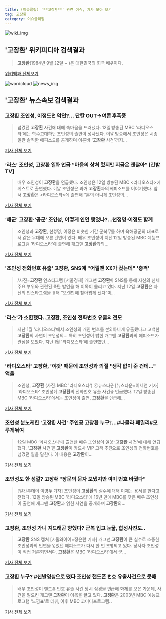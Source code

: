 ```yaml
---
title: (이슈클립) '**고장환**' 관련 이슈, 기사 모아 보기
tag: 고장환
category: 이슈클리핑
---
```

![wiki_img](https://user-images.githubusercontent.com/42597476/44503234-41136a80-a6d0-11e8-9071-6fc6418eafe4.png)
## **'**고장환**'** 위키피디아 검색결과
>**고장환**(1984년 9월 22일 ~ )은 대한민국의 희극 배우이다.

<a href="https://ko.wikipedia.org/wiki/고장환" target="_blank">위키백과 전체보기</a>

![wordcloud](https://s3.ap-northeast-2.amazonaws.com/lyrics101-wordcloud/2018-09-13-1536805878.png)
![news_img](https://user-images.githubusercontent.com/42597476/44507050-1206f400-a6e4-11e8-8d98-7ffbfebb353f.png)
## **'**고장환**'** 뉴스속보 검색결과
### **고장환** 조인성, 이정도면 악연?… 단칼 OUT→여론 후폭풍

>넘겼던 **고장환** 사건에 대해 속마음을 드러냈다. 12일 방송된 MBC '라디오스타'에는 학수고대하던 조인성의 출연이 성사됐다. 이날 방송에서 조인성은 시종일관 솔직한 에피소드를 공개하며 이른바 '**고장환** 사건'까지...

<a href="http://www.dailian.co.kr/news/view/739108/?sc=naver" target="_blank">기사 전체 보기</a>

### ‘라스’ 조인성, **고장환** 일화 언급 “마음의 상처 컸지만 지금은 괜찮아” [간밤TV]

>배우 조인성이 **고장환**을 언급했다. 조인성은 12일 방송된 MBC <라디오스타>에 게스트로 출연했다. 이날 조인성은 과거 **고장환**과의 에피소드를 이야기했다. 앞서 **고장환**은 <라디오스타>에 출연해 “본의 아니게 조인성의...

<a href="http://sports.khan.co.kr/news/sk_index.html?art_id=201809130848013&sec_id=540201&pt=nv" target="_blank">기사 전체 보기</a>

### ‘해군’ **고장환**·‘공군’ 조인성, 어떻게 인연 맺었나?…천정명·이정도 함께

>조인성과 **고장환**, 천정명, 이정은 비슷한 기간 군복무를 하며 육해공군의 대표로서 같은 무대에 오른 인연이 있다. 배우 조인성이 지난 12일 방송된 MBC 예능프로그램 ‘라디오스타’에 출연해 개그맨 **고장환**과의...

<a href="http://sports.mk.co.kr/view.php?year=2018&no=577554" target="_blank">기사 전체 보기</a>

### '조인성 전화번호 유출' **고장환**, SNS에 "어릴땐 XX가 컸는데" '충격'

>/사진=**고장환** 인스타그램 [서울경제] 개그맨 **고장환**이 SNS를 통해 자신의 신체 주요 부위와 관련된 폭탄 발언을 해 이목이 쏠리고 있다. 지난 12일 **고장환**은 자신의 인스타그램을 통해 “오랜만에 찾아뵙게 됐다”며...

<a href="http://www.sedaily.com/NewsView/1S4MDICXQ7" target="_blank">기사 전체 보기</a>

### '라스'가 소환했다..**고장환**, 조인성 전화번호 유출의 전모

>지난 1월 '라디오스타'에서 조인성의 개인 번호를 본의아니게 유출했다고 고백한 **고장환**의 사연이 조인성의... 특히 조인성이 밝힌 개그맨 **고장환**과의 에피소드가 관심을 모았다. 지난 1월 '라디오스타'에 출연했던...

<a href="http://star.mt.co.kr/stview.php?no=2018091309595488600" target="_blank">기사 전체 보기</a>

### '라디오스타' **고장환**, '이것' 때문에 조인성과 의절 "생각 없이 준 건데…" 억울

>조인성, **고장환** (사진: MBC '라디오스타') ⓒ뉴스타운 [뉴스타운=이세연 기자] '라디오스타' 조인성이 **고장환**의 전화번호 유출 사건을 언급했다. 12일 방송된 MBC '라디오스타'에서는 조인성이 출연, **고장환**을 언급해...

<a href="http://www.newstown.co.kr/news/articleView.html?idxno=340378" target="_blank">기사 전체 보기</a>

### 조인성 분노케한 '**고장환** 사건' 주인공 **고장환** 누구?...#나몰라 패밀리#모루게쒀여

>12일 MBC ‘라디오스타’에 출연한 배우 조인성이 일명 ‘**고장환** 사건’에 대해 언급했다. ‘**고장환** 사건’은 **고장환**이 카드사 VIP 고객 추천으로 조인성의 전화번호를 넘겼던 일을 말한다. 이 내용은 **고장환**이...

<a href="http://www.kookje.co.kr/news2011/asp/newsbody.asp?code=0500&key=20180913.99099005262" target="_blank">기사 전체 보기</a>

### 조인성도 한 성깔? **고장환** "장문의 문자 보냈지만 이미 번호 바꿨다"

>[일간투데이 이영두 기자] 조인성이 **고장환**의 실수에 대해 이제는 용서를 한다고 전했다. 12일 방송된 MBC '라디오스타'에 16년 만에 MBC를 찾은 배우 조인성이 출연해 개그맨 **고장환**과 얽힌 사연을 공개하며 **고장환**의...

<a href="http://www.dtoday.co.kr/news/articleView.html?idxno=278469" target="_blank">기사 전체 보기</a>

### **고장환**, 조인성 가니 지드래곤 향했다? 군복 입고 눈물, 합성사진도..

>**고장환** SNS 캡처 [서울와이어=정은란 기자] 개그맨 **고장환**이 큰 실수로 소중한 조인성과의 인연을 잃었던 에피소드가 다시 한 번 조명되고 있다. 당사자 조인성이 직접 거론되면서다. **고장환**은 MBC '라디오스타'에서 군...

<a href="http://www.seoulwire.com/news/articleView.html?idxno=26323" target="_blank">기사 전체 보기</a>

### **고장환** 누구? #신발영상으로 떴다 조인성 핸드폰 번호 유출사건으로 뭇매

>배우 조인성이 핸드폰 번호 유출 사건 당시 심경을 언급해 화제를 모은 가운데, 사건을 일으킨 개그맨 **고장환**이 이목을 끌고 있다. **고장환**은 2003년 MBC 예능프로그램 ‘느낌표’로 데뷔, 이후 MBC 코미디프로그램...

<a href="http://star.mk.co.kr/new/view.php?mc=ST&year=2018&no=577368" target="_blank">기사 전체 보기</a>


